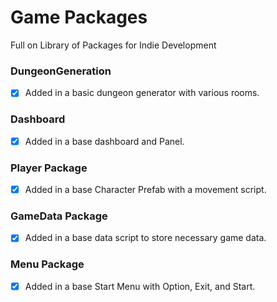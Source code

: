 # Game Packages
 Full on Library of Packages for Indie Development

### DungeonGeneration
- [X] Added in a basic dungeon generator with various rooms.

### Dashboard
- [X] Added in a base dashboard and Panel.

### Player Package
- [X] Added in a base Character Prefab with a movement script.

### GameData Package
- [X] Added in a base data script to store necessary game data.

### Menu Package
- [X] Added in a base Start Menu with Option, Exit, and Start.